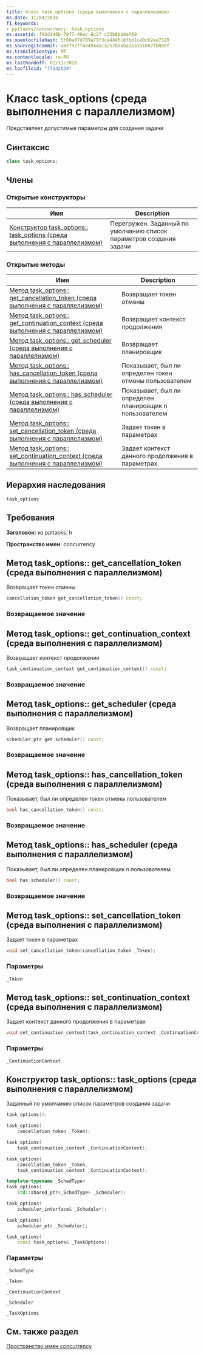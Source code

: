 ```yaml
---
title: Класс task_options (среда выполнения с параллелизмом)
ms.date: 11/04/2016
f1_keywords:
- ppltasks/concurrency::task_options
ms.assetid: f93d146b-70f7-46ec-8c2f-c33b8bb0af69
ms.openlocfilehash: 5f60a07d709a79f3ce4845c8fbd1c40cb2ee7328
ms.sourcegitcommit: a8ef52ff4a4944a1a257bdaba1a3331607fb8d0f
ms.translationtype: MT
ms.contentlocale: ru-RU
ms.lasthandoff: 02/11/2020
ms.locfileid: "77142534"
---
```

# <a name="task_options-class-concurrency-runtime"></a>Класс task_options (среда выполнения с параллелизмом)

Представляет допустимые параметры для создания задачи

## <a name="syntax"></a>Синтаксис

```cpp
class task_options;
```

## <a name="members"></a>Члены

### <a name="public-constructors"></a>Открытые конструкторы

|Имя|Description|
|----------|-----------------|
|[Конструктор task_options:: task_options (среда выполнения с параллелизмом)](#ctor)|Перегружен. Заданный по умолчанию список параметров создания задачи|

### <a name="public-methods"></a>Открытые методы

|Имя|Description|
|----------|-----------------|
|[Метод task_options:: get_cancellation_token (среда выполнения с параллелизмом)](#get_cancellation_token)|Возвращает токен отмены|
|[Метод task_options:: get_continuation_context (среда выполнения с параллелизмом)](#get_continuation_context)|Возвращает контекст продолжения|
|[Метод task_options:: get_scheduler (среда выполнения с параллелизмом)](#get_scheduler)|Возвращает планировщик|
|[Метод task_options:: has_cancellation_token (среда выполнения с параллелизмом)](#has_cancellation_token)|Показывает, был ли определен токен отмены пользователем|
|[Метод task_options:: has_scheduler (среда выполнения с параллелизмом)](#has_scheduler)|Показывает, был ли определен планировщик n пользователем|
|[Метод task_options:: set_cancellation_token (среда выполнения с параллелизмом)](#set_cancellation_token)|Задает токен в параметрах|
|[Метод task_options:: set_continuation_context (среда выполнения с параллелизмом)](#set_continuation_context)|Задает контекст данного продолжения в параметрах|

## <a name="inheritance-hierarchy"></a>Иерархия наследования

`task_options`

## <a name="requirements"></a>Требования

**Заголовок:** из ppltasks. h

**Пространство имен:** concurrency

## <a name="get_cancellation_token"></a>Метод task_options:: get_cancellation_token (среда выполнения с параллелизмом)

Возвращает токен отмены

```cpp
cancellation_token get_cancellation_token() const;
```

### <a name="return-value"></a>Возвращаемое значение

## <a name="get_continuation_context"></a>Метод task_options:: get_continuation_context (среда выполнения с параллелизмом)

Возвращает контекст продолжения

```cpp
task_continuation_context get_continuation_context() const;
```

### <a name="return-value"></a>Возвращаемое значение

## <a name="get_scheduler"></a>Метод task_options:: get_scheduler (среда выполнения с параллелизмом)

Возвращает планировщик

```cpp
scheduler_ptr get_scheduler() const;
```

### <a name="return-value"></a>Возвращаемое значение

## <a name="has_cancellation_token"></a>Метод task_options:: has_cancellation_token (среда выполнения с параллелизмом)

Показывает, был ли определен токен отмены пользователем

```cpp
bool has_cancellation_token() const;
```

### <a name="return-value"></a>Возвращаемое значение

## <a name="has_scheduler"></a>Метод task_options:: has_scheduler (среда выполнения с параллелизмом)

Показывает, был ли определен планировщик n пользователем

```cpp
bool has_scheduler() const;
```

### <a name="return-value"></a>Возвращаемое значение

## <a name="set_cancellation_token"></a>Метод task_options:: set_cancellation_token (среда выполнения с параллелизмом)

Задает токен в параметрах

```cpp
void set_cancellation_token(cancellation_token _Token);
```

### <a name="parameters"></a>Параметры

`_Token`

## <a name="set_continuation_context"></a>Метод task_options:: set_continuation_context (среда выполнения с параллелизмом)

Задает контекст данного продолжения в параметрах

```cpp
void set_continuation_context(task_continuation_context _ContinuationContext);
```

### <a name="parameters"></a>Параметры

`_ContinuationContext`

## <a name="ctor"></a>Конструктор task_options:: task_options (среда выполнения с параллелизмом)

Заданный по умолчанию список параметров создания задачи

```cpp
task_options();

task_options(
    cancellation_token _Token);

task_options(
    task_continuation_context _ContinuationContext);

task_options(
    cancellation_token _Token,
    task_continuation_context _ContinuationContext);

template<typename _SchedType>
task_options(
    std::shared_ptr<_SchedType> _Scheduler);

task_options(
    scheduler_interface& _Scheduler);

task_options(
    scheduler_ptr _Scheduler);

task_options(
    const task_options& _TaskOptions);
```

### <a name="parameters"></a>Параметры

`_SchedType`

`_Token`

`_ContinuationContext`

`_Scheduler`

`_TaskOptions`

## <a name="see-also"></a>См. также раздел

[Пространство имен concurrency](concurrency-namespace.md)

